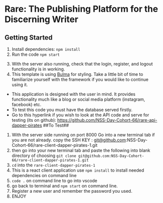 # Rare: The Publishing Platform for the Discerning Writer

## Getting Started
1. Install dependencies: `npm install`
2. Run the code `npm start`
<!-- TODO: Update the remaining steps if anything changes -->
3. With the server also running, check that the login, register, and logout functionality is in working.
4. This template is using [Bulma](https://bulma.io/documentation) for styling. Take a little bit of time to familiarize yourself with the framework if you would like to continue using it.


<!-- TODO: Finish writing the readme -->
- This application is designed with the user in mind. It provides functionality much like a blog or social media platform (instagram, facebook) etc.
- To test this code you must have the database served firstly.
- Go to this hyperlink if you wish to look at the API code and serve for testing (its on github): https://github.com/NSS-Day-Cohort-66/rare-api-dapper-pirates
   ##To Test##
1. With the server side running on port 8000 Go into a new terminal tab if you are not already. copy the SSH KEY : git@github.com:NSS-Day-Cohort-66/rare-client-dapper-pirates-1.git
2. then go into your new terminal tab and paste the following into blank directory of choosing `git clone git@github.com:NSS-Day-Cohort-66/rare-client-dapper-pirates-1.git`
3. `cd` into the `rare-client-dapper-pirates-1` 
4. This is a react client application use `npm install` to install needed dependencies on command line
5. `code .` on command line to go into vscode
6. go back to terminal and `npm start` on command line.
7. Register a new user and remember the password you used.
8. ENJOY

